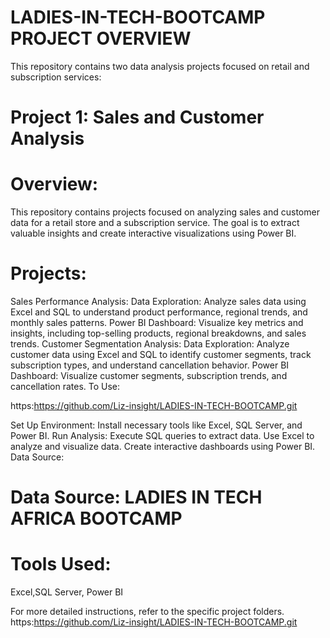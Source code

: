 # LADIES-IN-TECH-BOOTCAMP PROJECT OVERVIEW
This repository contains two data analysis projects focused on retail and subscription services:

# Project 1: Sales and Customer Analysis

# Overview:
This repository contains projects focused on analyzing sales and customer data for a retail store and a subscription service. The goal is to extract valuable insights and create interactive visualizations using Power BI.

# Projects:
Sales Performance Analysis:
Data Exploration: Analyze sales data using Excel and SQL to understand product performance, regional trends, and monthly sales patterns.
Power BI Dashboard: Visualize key metrics and insights, including top-selling products, regional breakdowns, and sales trends.
Customer Segmentation Analysis:
Data Exploration: Analyze customer data using Excel and SQL to identify customer segments, track subscription types, and understand cancellation behavior.
Power BI Dashboard: Visualize customer segments, subscription trends, and cancellation rates.
To Use:

https:https://github.com/Liz-insight/LADIES-IN-TECH-BOOTCAMP.git

Set Up Environment:
Install necessary tools like Excel, SQL Server, and Power BI.
Run Analysis:
Execute SQL queries to extract data.
Use Excel to analyze and visualize data.
Create interactive dashboards using Power BI.
Data Source:

# Data Source: LADIES IN TECH AFRICA BOOTCAMP


# Tools Used:
Excel,SQL Server, Power BI


For more detailed instructions, refer to the specific project folders.
https:https://github.com/Liz-insight/LADIES-IN-TECH-BOOTCAMP.git
